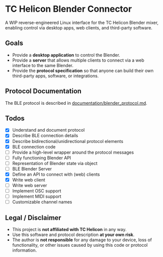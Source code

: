 # TC Helicon Blender Connector

A WIP reverse-engineered Linux interface for the TC Helicon Blender mixer, enabling control via desktop apps, web clients, and third-party software.

## Goals

- Provide a **desktop application** to control the Blender.
- Provide a **server** that allows multiple clients to connect via a web interface to the same Blender.
- Provide the **protocol specification** so that anyone can build their own third-party apps, software, or integrations.

## Protocol Documentation

The BLE protocol is described in [documentation/blender_protocol.md](documentation/blender_protocol.md).

## Todos
- [x] Understand and document protocol
- [x] Describe BLE connection details
- [x] Describe bidirectional/unidirectional protocol elements
- [x] BLE connection code
- [ ] Provide a high-level wrapper around the protocol messages
- [ ] Fully functioning Blender API
- [ ] Representation of Blender state via object
- [ ] BLE Blender Server
- [x] Define an API to connect with (web) clients
- [x] Write web client
- [ ] Write web server
- [ ] Implement OSC support
- [ ] Implement MIDI support
- [ ] Customizable channel names 

## Legal / Disclaimer

- This project is **not affiliated with TC Helicon** in any way.
- Use this software and protocol description **at your own risk**.
- The author is **not responsible** for any damage to your device, loss of functionality, or other issues caused by using this code or protocol information.
